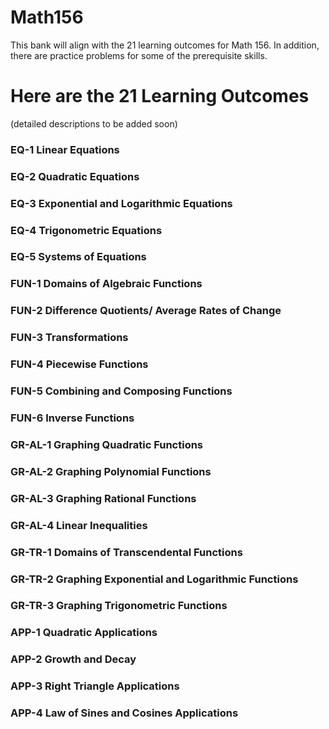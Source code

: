 # Math156

This bank will align with the 21 learning outcomes for Math 156.
In addition, there are practice problems for some of the prerequisite skills.

# Here are the 21 Learning Outcomes 
(detailed descriptions to be added soon)

### EQ-1 Linear Equations
### EQ-2 Quadratic Equations
### EQ-3 Exponential and Logarithmic Equations
### EQ-4 Trigonometric Equations
### EQ-5 Systems of Equations
### FUN-1 Domains of Algebraic Functions
### FUN-2 Difference Quotients/ Average Rates of Change
### FUN-3 Transformations
### FUN-4 Piecewise Functions
### FUN-5 Combining and Composing Functions
### FUN-6 Inverse Functions
### GR-AL-1 Graphing Quadratic Functions
### GR-AL-2 Graphing Polynomial Functions
### GR-AL-3 Graphing Rational Functions
### GR-AL-4 Linear Inequalities
### GR-TR-1 Domains of Transcendental Functions
### GR-TR-2 Graphing Exponential and Logarithmic Functions
### GR-TR-3 Graphing Trigonometric Functions
### APP-1 Quadratic Applications
### APP-2 Growth and Decay
### APP-3 Right Triangle Applications
### APP-4 Law of Sines and Cosines Applications
